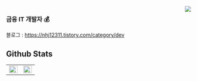 <div align="right">
<img src="https://komarev.com/ghpvc/?username=nhj7&style=flat-square" align="right" />
</div>  


### 금융 IT 개발자 💰

블로그 : https://nhj12311.tistory.com/category/dev

## Github Stats  
<table><tr><td valign="top" width="50%">

<img src="https://github-readme-stats.vercel.app/api?username=nhj7&show_icons=true&count_private=true&hide_border=true" align="left" style="width: 100%" />

</td><td valign="top" width="50%">

<img src="https://github-readme-stats.vercel.app/api/top-langs/?username=nhj7&hide_border=true&layout=compact&hide=css,html,tsql&langs_count=8" align="left" style="width: 100%" />

</td></tr></table>  

<br/>

<!-- [![HitCount](http://hits.dwyl.com/nhj7/nhj7.svg)](http://hits.dwyl.com/nhj7/nhj7) -->

<!--
**nhj7/nhj7** is a ✨ _special_ ✨ repository because its `README.md` (this file) appears on your GitHub profile.

Here are some ideas to get you started:

- 🔭 I’m currently working on ...
- 🌱 I’m currently learning ...
- 👯 I’m looking to collaborate on ...
- 🤔 I’m looking for help with ...
- 💬 Ask me about ...
- 📫 How to reach me: ...
- 😄 Pronouns: ...
- ⚡ Fun fact: ...
-->

